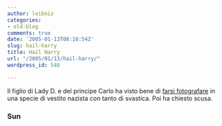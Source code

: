 ```yaml
---
author: leibniz
categories:
- old-blog
comments: true
date: '2005-01-13T08:18:54Z'
slug: hail-harry
title: Hail Harry
url: "/2005/01/13/hail-harry/"
wordpress_id: 540

---
```

Il figlio di Lady D. e del principe Carlo ha visto bene di [farsi fotografare](http://www.thesun.co.uk/article/0,,2-2005020310,00.html) in una specie di vestito nazista con tanto di svastica. Poi ha chiesto scusa.




### Sun
